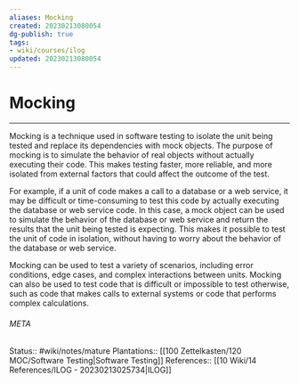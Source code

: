 ```yaml
---
aliases: Mocking
created: 20230213080054
dg-publish: true
tags:
- wiki/courses/ilog
updated: 20230213080054
---
```

# Mocking
---
Mocking is a technique used in software testing to isolate the unit being tested and replace its dependencies with mock objects. The purpose of mocking is to simulate the behavior of real objects without actually executing their code. This makes testing faster, more reliable, and more isolated from external factors that could affect the outcome of the test.

For example, if a unit of code makes a call to a database or a web service, it may be difficult or time-consuming to test this code by actually executing the database or web service code. In this case, a mock object can be used to simulate the behavior of the database or web service and return the results that the unit being tested is expecting. This makes it possible to test the unit of code in isolation, without having to worry about the behavior of the database or web service.

Mocking can be used to test a variety of scenarios, including error conditions, edge cases, and complex interactions between units. Mocking can also be used to test code that is difficult or impossible to test otherwise, such as code that makes calls to external systems or code that performs complex calculations.



###### META
Status:: #wiki/notes/mature
Plantations:: [[100 Zettelkasten/120 MOC/Software Testing\|Software Testing]]
References:: [[10 Wiki/14 References/ILOG - 20230213025734\|ILOG]]
